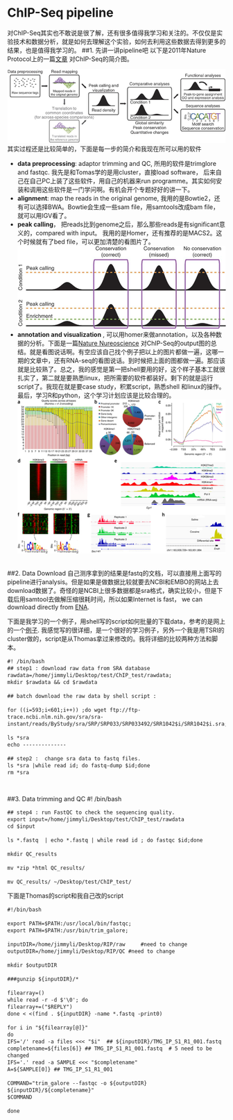 #  ChIP-Seq pipeline  
对ChIP-Seq其实也不敢说是很了解，还有很多值得我学习和关注的。不仅仅是实验技术和数据分析，就是如何去理解这个实验，如何去利用这些数据去得到更多的结果，也是值得我学习的。
##1. 先讲一讲pipeline吧
以下是2011年Nature Protocol上的一篇[文章](https://www.nature.com/nprot/journal/v7/n1/full/nprot.2011.420.html) 对ChIP-Seq的简介图。

![pipeline](https://github.com/liyi983923/figures/raw/master/saved%20fig/nprot.2011.420-F1.jpg)
  <br />
其实过程还是比较简单的，下面是每一步的简介和我现在所可以用的软件
- **data preprocessing**: adaptor trimming and QC, 所用的软件是trimglore and fastqc. 我先是和Tomas学的是用cluster，直接load software， 后来自己在自己PC上装了这些软件，用自己的机器来run programme。其实如何安装和调用这些软件是一门学问啊。有机会开个专题好好的讲一下。  
- **alignment**: map the reads in the original genome, 我用的是Bowtie2，还有可以选择BWA。Bowtie会生成一些sam file，用samtools改成bam file， 就可以用IGV看了。
- **peak calling**， 把reads比到genome之后，那么那些reads是有significant意义的，compared with input。 我用的是Homer，还有推荐的是MACS2。这个时候就有了bed file，可以更加清楚的看图片了。  <br />
![peak calling](https://github.com/liyi983923/figures/raw/master/saved%20fig/nprot.2011.420-F2.jpg)  <br />
- **annotation and visualization** , 可以用homer来做annotation，以及各种数据的分析。下面是一篇[Nature Nureoscience](http://www.nature.com/neuro/journal/v17/n11/full/nn.3816.html) 对ChIP-Seq的output图的总结。就是看图说话啊。有空应该自己找个例子把以上的图片都做一遍，这哪一期的文章中，还有RNA-seq的看图说话。到时候把上面的图都做一遍。那应该就是比较熟了。总之，我的感觉是第一把shell要用的好，这个样子基本工就很扎实了，第二就是要熟悉linux，把所需要的软件都装好。剩下的就是运行script了。我现在就是要case study，积累script，熟悉shell 和linux的操作。最后，学习R和python，这个学习计划应该是比较合理的。
![ChIP-Seq figures](https://github.com/liyi983923/figures/raw/master/saved%20fig/nn.3816-F2.jpg)  <BR /> <BR />



##2. Data Download
自己测序拿到的结果是fastq的文档，可以直接用上面写的pipeline进行analysis。但是如果是做数据比较就要去NCBI和EMBO的网站上去download数据了。奇怪的是NCBI上很多数据都是sra格式，确实比较小，但是下载后用samtool去做解压缩很耗时间，所以如果Internet is fast， we can download directly from [ENA](http://www.ebi.ac.uk/ena).   <BR />

下面是我学习的一个例子，用shell写的script如何批量的下载data，参考的是网上的一个[例子](https://github.com/jmzeng1314/NGS-pipeline/tree/master/CHIPseq).  我感觉写的很详细，是一个很好的学习例子，另外一个我是用TSRI的cluster做的，script是从Thomas拿过来修改的。我将详细的比较两种方法和脚本。<br />

    #! /bin/bash
    ## step1 : download raw data from SRA database
    rawdata=/home/jimmyli/Desktop/test/ChIP_test/rawdata;
    mkdir $rawdata && cd $rawdata

    ## batch download the raw data by shell script :

    for ((i=593;i<601;i++)) ;do wget ftp://ftp-trace.ncbi.nlm.nih.gov/sra/sra-instant/reads/ByStudy/sra/SRP/SRP033/SRP033492/SRR1042$i/SRR1042$i.sra;done

    ls *sra
    echo --------------
    
    ## step2 :  change sra data to fastq files.
    ls *sra |while read id; do fastq-dump $id;done
    rm *sra
 <BR /> 
    
    
##3. Data trimming and QC
    #! /bin/bash

    ## step4 : run FastQC to check the sequencing quality.
    export input=/home/jimmyli/Desktop/test/ChIP_test/rawdata
    cd $input

    ls *.fastq  | echo *.fastq | while read id ; do fastqc $id;done

    mkdir QC_results

    mv *zip *html QC_results/

    mv QC_results/ ~/Desktop/test/ChIP_test/
    
    
下面是Thomas的script和我自己改的script

    #!/bin/bash

    export PATH=$PATH:/usr/local/bin/fastqc;
    export PATH=$PATH:/usr/bin/trim_galore;

    inputDIR=/home/jimmyli/Desktop/RIP/raw     #need to change
    outputDIR=/home/jimmyli/Desktop/RIP/QC #need to change

    mkdir $outputDIR

    ###gunzip ${inputDIR}/*

    filearray=()
    while read -r -d $'\0'; do
    filearray+=("$REPLY")
    done < <(find . ${inputDIR} -name *.fastq -print0)

    for i in "${filearray[@]}"
    do
    IFS='/' read -a files <<< "$i"  ## ${inputDIR}/TMG_IP_S1_R1_001.fastq 
    completename=${files[6]} ## TMG_IP_S1_R1_001.fastq  # 5 need to be changed
	IFS='.' read -a SAMPLE <<< "$completename"
	A=${SAMPLE[0]} ## TMG_IP_S1_R1_001

	COMMAND="trim_galore --fastqc -o ${outputDIR} ${inputDIR}/${completename}"
	$COMMAND

    done




  
    
    
    
